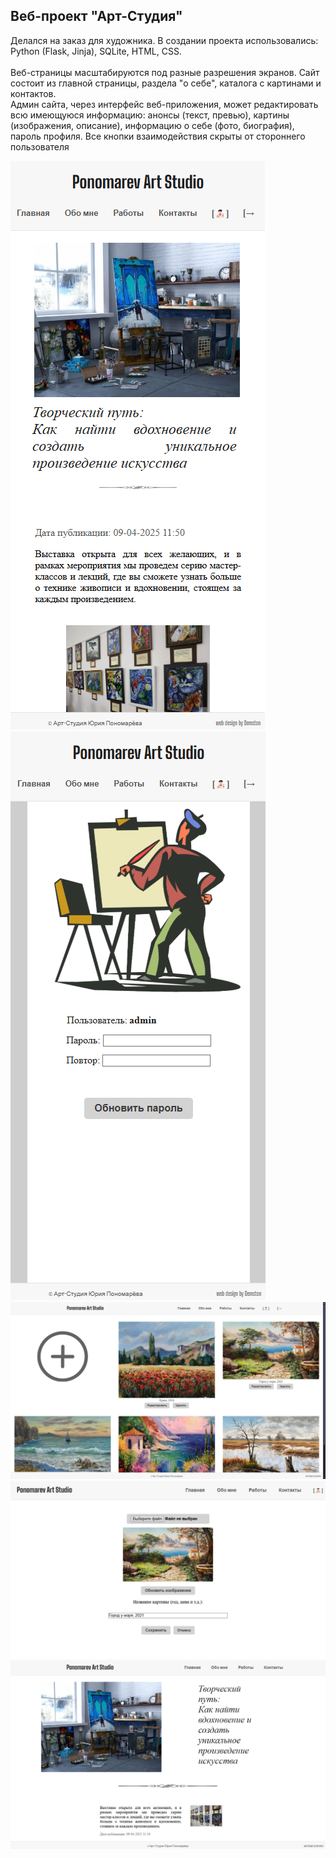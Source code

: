 ## Веб-проект "Арт-Студия"

Делался на заказ для художника. В создании проекта использовались: Python (Flask, Jinja), SQLite, HTML, CSS.<br><br>
Веб-страницы масштабируются под разные разрешения экранов. Сайт состоит из главной страницы, раздела "о себе", каталога с картинами и контактов.<br>
Админ сайта, через интерфейс веб-приложения, может редактировать всю имеющуюся информацию: анонсы (текст, превью), картины (изображения, описание), информацию о себе (фото, биография), пароль профиля. 
Все кнопки взаимодействия скрыты от стороннего пользователя<br>

![Window](https://github.com/Demston/art-studio_web-project/blob/main/screen_1.png)
![Window](https://github.com/Demston/art-studio_web-project/blob/main/screen_4.png)<br>
![Window](https://github.com/Demston/art-studio_web-project/blob/main/screen_6.png)<br>
![Window](https://github.com/Demston/art-studio_web-project/blob/main/screen_7.png)<br>
![Window](https://github.com/Demston/art-studio_web-project/blob/main/screen_9.png)<br>
